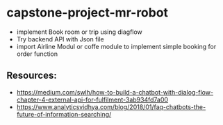 # capstone-project-mr-robot

* implement Book room or trip using diagflow 
* Try backend API with Json file
* import Airline Modul or coffe module to implement simple booking for order function

## Resources:
* https://medium.com/swlh/how-to-build-a-chatbot-with-dialog-flow-chapter-4-external-api-for-fulfilment-3ab934fd7a00
* https://www.analyticsvidhya.com/blog/2018/01/faq-chatbots-the-future-of-information-searching/


